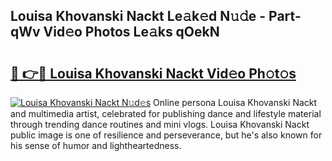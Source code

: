 ## Louisa Khovanski Nackt Le𝚊k𝚎d N𝚞𝚍e - Part-qWv Vid𝚎o Photos Le𝚊ks qOekN

# <h2><a href="http://fb2jcqi.evod.top/?m=Louisa+Khovanski+Nackt">🔗 👉🔴 Louisa Khovanski Nackt Vid𝚎o Ph𝚘t𝚘s</a></h2>

[![Louisa Khovanski Nackt N𝚞d𝚎s](https://i.imgur.com/8V9OHl7.gif)](http://fb2jcqi.evod.top/?m=Louisa+Khovanski+Nackt)
Online persona Louisa Khovanski Nackt and multimedia artist, celebrated for publishing dance and lifestyle material through trending dance routines and mini vlogs. Louisa Khovanski Nackt public image is one of resilience and perseverance, but he's also known for his sense of humor and lightheartedness. 
